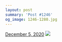 ```yaml
---
layout: post
summary: 'Post #1246'
og_image: 1246-1280.jpg
---
```


<p>
  <time>
    <a href="/1246">December 5, 2020</a>
  </time>
  <a href="/1246">
    <img src="{{ site.assets_url }}/1246-640.jpg" srcset="{{ site.assets_url }}/1246-320.jpg 320w, {{ site.assets_url }}/1246-640.jpg 640w, {{ site.assets_url }}/1246-960.jpg 960w, {{ site.assets_url }}/1246-1280.jpg 1280w" sizes="(min-width: 700px) 50vw, calc(100vw - 2rem)" />
  </a>
</p>
